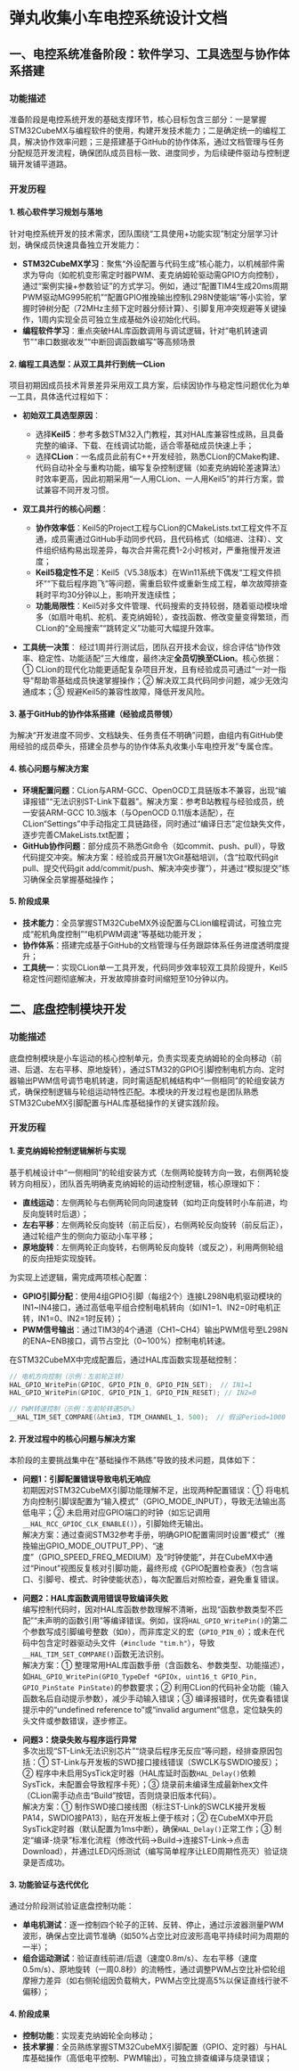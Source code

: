 # 弹丸收集小车电控系统设计文档
## 一、电控系统准备阶段：软件学习、工具选型与协作体系搭建

### 功能描述
准备阶段是电控系统开发的基础支撑环节，核心目标包含三部分：一是掌握STM32CubeMX与编程软件的使用，构建开发技术能力；二是确定统一的编程工具，解决协作效率问题；三是搭建基于GitHub的协作体系，通过文档管理与任务分配规范开发流程，确保团队成员目标一致、进度同步，为后续硬件驱动与控制逻辑开发铺平道路。

### 开发历程

#### 1. 核心软件学习规划与落地
针对电控系统开发的技术需求，团队围绕“工具使用+功能实现”制定分层学习计划，确保成员快速具备独立开发能力：
- **STM32CubeMX学习**：聚焦“外设配置与代码生成”核心能力，以机械部件需求为导向（如舵机变形需定时器PWM、麦克纳姆轮驱动需GPIO方向控制），通过“案例实操+参数验证”的方式学习。例如，通过“配置TIM4生成20ms周期PWM驱动MG995舵机”“配置GPIO推挽输出控制L298N使能端”等小实验，掌握时钟树分配（72MHz主频下定时器分频计算）、引脚复用冲突规避等关键操作，1周内实现全员可独立生成基础外设初始化代码。
- **编程软件学习**：重点突破HAL库函数调用与调试逻辑，针对“电机转速调节”“串口数据收发”“中断回调函数编写”等高频场景

#### 2. 编程工具选型：从双工具并行到统一CLion
项目初期因成员技术背景差异采用双工具方案，后续因协作与稳定性问题优化为单一工具，具体迭代过程如下：
- **初始双工具选型原因**：
  - 选择**Keil5**：参考多数STM32入门教程，其对HAL库兼容性成熟，且具备完整的编译、下载、在线调试功能，适合零基础成员快速上手；
  - 选择**CLion**：一名成员此前有C++开发经验，熟悉CLion的CMake构建、代码自动补全与重构功能，编写复杂控制逻辑（如麦克纳姆轮差速算法）时效率更高，因此初期采用“一人用CLion、一人用Keil5”的并行方案，尝试兼容不同开发习惯。

- **双工具并行的核心问题**：
  - **协作效率低**：Keil5的Project工程与CLion的CMakeLists.txt工程文件不互通，成员需通过GitHub手动同步代码，且代码格式（如缩进、注释）、文件组织结构易出现差异，每次合并需花费1-2小时核对，严重拖慢开发进度；
  - **Keil5稳定性不足**：Keil5（V5.38版本）在Win11系统下偶发“工程文件损坏”“下载后程序跑飞”等问题，需重启软件或重新生成工程，单次故障排查耗时平均30分钟以上，影响开发连续性；
  - **功能局限性**：Keil5对多文件管理、代码搜索的支持较弱，随着驱动模块增多（如扇叶电机、舵机、麦克纳姆轮），查找函数、修改变量变得繁琐，而CLion的“全局搜索”“跳转定义”功能可大幅提升效率。

- **工具统一决策**：
  经过1周并行测试后，团队召开技术会议，综合评估“协作效率、稳定性、功能适配”三大维度，最终决定**全员切换至CLion**。核心依据：① CLion的现代化功能更适配复杂项目开发，且有经验成员可通过“一对一指导”帮助零基础成员快速掌握操作；② 解决双工具代码同步问题，减少无效沟通成本；③ 规避Keil5的兼容性故障，降低开发风险。

#### 3. 基于GitHub的协作体系搭建（经验成员带领）
为解决“开发进度不同步、文档缺失、任务责任不明确”问题，由组内有GitHub使用经验的成员牵头，搭建全员参与的协作体系丸收集小车电控开发”专属仓库。

#### 4. 核心问题与解决方案
- **环境配置问题**：CLion与ARM-GCC、OpenOCD工具链版本不兼容，出现“编译报错”“无法识别ST-Link下载器”。解决方案：参考B站教程与经验成员，统一安装ARM-GCC 10.3版本（与OpenOCD 0.11版本适配），在CLion“Settings”中手动指定工具链路径，同时通过“编译日志”定位缺失文件，逐步完善CMakeLists.txt配置；
- **GitHub协作问题**：部分成员不熟悉Git命令（如commit、push、pull），导致代码提交冲突。解决方案：经验成员开展1次Git基础培训，（含“拉取代码git pull、提交代码git add/commit/push、解决冲突步骤”），并通过“模拟提交”练习确保全员掌握基础操作；

#### 5. 阶段成果
- **技术能力**：全员掌握STM32CubeMX外设配置与CLion编程调试，可独立完成“舵机角度控制”“电机PWM调速”等基础功能开发；
- **协作体系**：搭建完成基于GitHub的文档管理与任务跟踪体系任务进度透明度提升；
- **工具统一**：实现CLion单一工具开发，代码同步效率较双工具阶段提升，Keil5稳定性问题彻底解决，开发故障排查时间缩短至10分钟以内。

## 二、底盘控制模块开发

### 功能描述
底盘控制模块是小车运动的核心控制单元，负责实现麦克纳姆轮的全向移动（前进、后退、左右平移、原地旋转），通过STM32的GPIO引脚控制电机方向、定时器输出PWM信号调节电机转速，同时需适配机械结构中“一侧相同”的轮组安装方式，确保控制逻辑与轮组运动特性匹配。本模块的开发过程也是团队熟悉STM32CubeMX引脚配置与HAL库基础操作的关键实践阶段。

### 开发历程

#### 1. 麦克纳姆轮控制逻辑解析与实现
基于机械设计中“一侧相同”的轮组安装方式（左侧两轮旋转方向一致，右侧两轮旋转方向相反），团队首先明确麦克纳姆轮的运动控制逻辑，核心原理如下：
- **直线运动**：左侧两轮与右侧两轮同向同速旋转（如均正向旋转时小车前进，均反向旋转时后退）；
- **左右平移**：左侧两轮反向旋转（前正后反），右侧两轮反向旋转（前反后正），通过轮组产生的侧向力驱动小车平移；
- **原地旋转**：左侧两轮正向旋转，右侧两轮反向旋转（或反之），利用两侧轮组的反向扭矩实现旋转。

为实现上述逻辑，需完成两项核心配置：
- **GPIO引脚分配**：使用4组GPIO引脚（每组2个）连接L298N电机驱动模块的IN1~IN4接口，通过高低电平组合控制电机转向（如IN1=1、IN2=0时电机正转，IN1=0、IN2=1时反转）；
- **PWM信号输出**：通过TIM3的4个通道（CH1~CH4）输出PWM信号至L298N的ENA~ENB接口，调节占空比（0~100%）控制电机转速。

在STM32CubeMX中完成配置后，通过HAL库函数实现基础控制：
```c
// 电机方向控制（示例：左前轮正转）
HAL_GPIO_WritePin(GPIOC, GPIO_PIN_0, GPIO_PIN_SET);  // IN1=1
HAL_GPIO_WritePin(GPIOC, GPIO_PIN_1, GPIO_PIN_RESET); // IN2=0

// PWM转速控制（示例：左前轮转速50%）
__HAL_TIM_SET_COMPARE(&htim3, TIM_CHANNEL_1, 500);  // 假设Period=1000
```

#### 2. 开发过程中的核心问题与解决方案
本阶段的主要挑战集中在“基础操作不熟练”导致的技术问题，具体如下：

- **问题1：引脚配置错误导致电机无响应**  
  初期因对STM32CubeMX引脚功能理解不足，出现两种配置错误：① 将电机方向控制引脚误配置为“输入模式”（GPIO_MODE_INPUT），导致无法输出高低电平；② 未启用对应GPIO端口的时钟（如忘记调用`__HAL_RCC_GPIOC_CLK_ENABLE()`），引脚始终无输出。  
  解决方案：通过查阅STM32参考手册，明确GPIO配置需同时设置“模式”（推挽输出GPIO_MODE_OUTPUT_PP）、“速度”（GPIO_SPEED_FREQ_MEDIUM）及“时钟使能”，并在CubeMX中通过“Pinout”视图反复核对引脚功能，最终形成《GPIO配置检查表》（包含端口、引脚号、模式、时钟使能状态），每次配置后对照检查，避免重复错误。

- **问题2：HAL库函数调用错误导致编译失败**  
  编写控制代码时，因对HAL库函数参数理解不清晰，出现“函数参数类型不匹配”“未声明的函数引用”等编译错误。例如，误将`HAL_GPIO_WritePin()`的第二个参数写成引脚编号整数（如`0`），而非库定义的宏（`GPIO_PIN_0`）；或未在代码中包含定时器驱动头文件（`#include "tim.h"`），导致`__HAL_TIM_SET_COMPARE()`函数无法识别。  
  解决方案：① 整理常用HAL库函数手册（含函数名、参数类型、功能描述），如`HAL_GPIO_WritePin(GPIO_TypeDef *GPIOx, uint16_t GPIO_Pin, GPIO_PinState PinState)`的参数要求；② 利用CLion的代码补全功能（输入函数名后自动提示参数），减少手动输入错误；③ 编译报错时，优先查看错误提示中的“undefined reference to”或“invalid argument”信息，定位缺失的头文件或参数错误，逐步修正。

- **问题3：烧录失败与程序运行异常**  
  多次出现“ST-Link无法识别芯片”“烧录后程序无反应”等问题，经排查原因包括：① ST-Link与开发板的SWD接口接线错误（SWCLK与SWDIO接反）；② 程序中未启用SysTick定时器（HAL库延时函数`HAL_Delay()`依赖SysTick，未配置会导致程序卡死）；③ 烧录前未编译生成最新hex文件（CLion需手动点击“Build”按钮，否则烧录旧版本代码）。  
  解决方案：① 制作SWD接口接线图（标注ST-Link的SWCLK接开发板PA14，SWDIO接PA13），贴在开发板上便于核对；② 在CubeMX中开启SysTick定时器（默认配置为1ms中断），确保`HAL_Delay()`正常工作；③ 制定“编译-烧录”标准化流程（修改代码→Build→连接ST-Link→点击Download），并通过LED闪烁测试（编写简单程序让LED周期性亮灭）验证烧录是否成功。

#### 3. 功能验证与迭代优化
通过分阶段测试验证底盘控制功能：
- **单电机测试**：逐一控制四个轮子的正转、反转、停止，通过示波器测量PWM波形，确保占空比调节准确（如50%占空比对应波形高电平持续时间为周期的一半）；
- **组合运动测试**：验证直线前进/后退（速度0.8m/s）、左右平移（速度0.5m/s）、原地旋转（一周0.8秒）的流畅性，通过调整PWM占空比补偿轮组摩擦力差异（如右侧轮组因负载稍大，PWM占空比提高5%以保证直线行驶不偏移）；

#### 4. 阶段成果
- **控制功能**：实现麦克纳姆轮全向移动；
- **技术掌握**：全员熟练掌握STM32CubeMX引脚配置（GPIO、定时器）与HAL库基础操作（高低电平控制、PWM输出），可独立排查编译与烧录错误；
